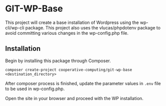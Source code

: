 # GIT-WP-Base
This project will create a base installation of Wordpress using the wp-cli/wp-cli package. This project also uses the vlucas/phpdotenv package to avoid committing various changes in the wp-config.php file.

## Installation
Begin by installing this package through Composer.

    composer create-project cooperative-computing/git-wp-base <destination_directory>

After composer process is finished, update the parameter values in `.env` file to be used in wp-config.php.

Open the site in your browser and proceed with the WP installation. 